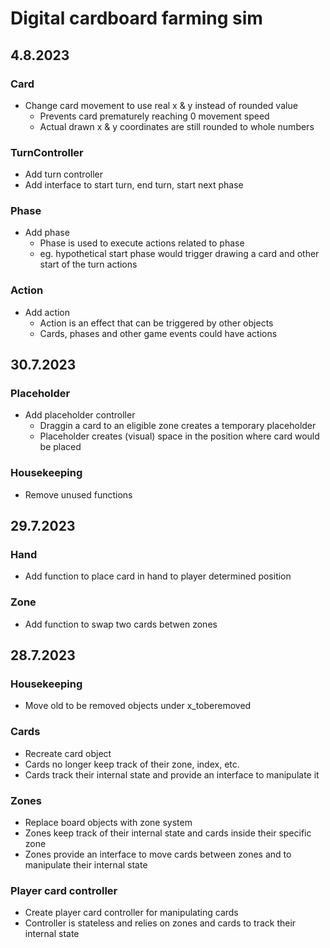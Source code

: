 # Digital cardboard farming sim

## 4.8.2023
### Card
- Change card movement to use real x & y instead of rounded value
	- Prevents card prematurely reaching 0 movement speed
	- Actual drawn x & y coordinates are still rounded to whole numbers

### TurnController
- Add turn controller
- Add interface to start turn, end turn, start next phase

### Phase
- Add phase
	- Phase is used to execute actions related to phase 
	- eg. hypothetical start phase would trigger drawing a card and other start of the turn actions

### Action
- Add action
	- Action is an effect that can be triggered by other objects
	- Cards, phases and other game events could have actions

## 30.7.2023
### Placeholder
- Add placeholder controller
	- Draggin a card to an eligible zone creates a temporary placeholder
	- Placeholder creates (visual) space in the position where card would be placed
	
### Housekeeping
- Remove unused functions

## 29.7.2023
### Hand
- Add function to place card in hand to player determined position

### Zone
- Add function to swap two cards betwen zones

## 28.7.2023
### Housekeeping
- Move old to be removed objects under x_toberemoved

### Cards
- Recreate card object
- Cards no longer keep track of their zone, index, etc.
- Cards track their internal state and provide an interface to manipulate it

### Zones
- Replace board objects with zone system
- Zones keep track of their internal state and cards inside their specific zone
- Zones provide an interface to move cards between zones and to manipulate their internal state

### Player card controller
- Create player card controller for manipulating cards
- Controller is stateless and relies on zones and cards to track their internal state